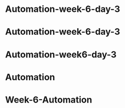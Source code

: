 # Automation-week-6-day-3
# Automation-week-6-day-3
# Automation-week6-day-3
# Automation
# Week-6-Automation
